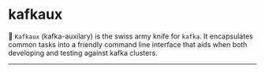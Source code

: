 # kafkaux

:snake: `Kafkaux` (kafka-auxilary) is the swiss army knife for `kafka`.  It encapsulates common tasks into a friendly command line
interface that aids when both developing and testing against kafka clusters.

---


